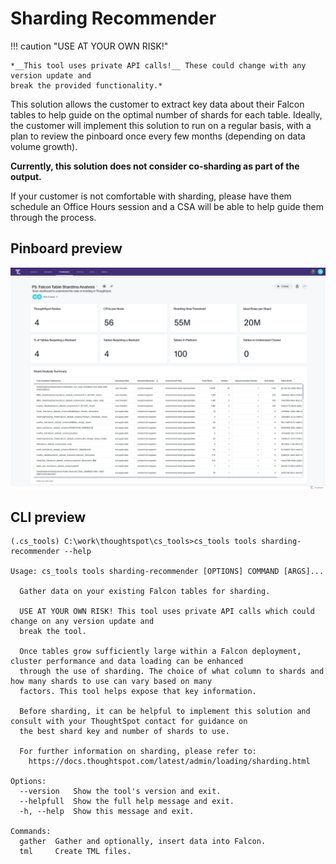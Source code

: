 # Sharding Recommender

!!! caution "USE AT YOUR OWN RISK!"

    *__This tool uses private API calls!__ These could change with any version update and
    break the provided functionality.*

This solution allows the customer to extract key data about their Falcon tables to help
guide on the optimal number of shards for each table. Ideally, the customer will
implement this solution to run on a regular basis, with a plan to review the pinboard
once every few months (depending on data volume growth).

**Currently, this solution does not consider co-sharding as part of the output.**

If your customer is not comfortable with sharding, please have them schedule an
Office Hours session and a CSA will be able to help guide them through the process.

## Pinboard preview

<img src="pinboard.png" width="1000" alt="pinboard">

## CLI preview

```console
(.cs_tools) C:\work\thoughtspot\cs_tools>cs_tools tools sharding-recommender --help

Usage: cs_tools tools sharding-recommender [OPTIONS] COMMAND [ARGS]...

  Gather data on your existing Falcon tables for sharding.

  USE AT YOUR OWN RISK! This tool uses private API calls which could change on any version update and
  break the tool.

  Once tables grow sufficiently large within a Falcon deployment, cluster performance and data loading can be enhanced
  through the use of sharding. The choice of what column to shards and how many shards to use can vary based on many
  factors. This tool helps expose that key information.

  Before sharding, it can be helpful to implement this solution and consult with your ThoughtSpot contact for guidance on
  the best shard key and number of shards to use.

  For further information on sharding, please refer to:
    https://docs.thoughtspot.com/latest/admin/loading/sharding.html

Options:
  --version   Show the tool's version and exit.
  --helpfull  Show the full help message and exit.
  -h, --help  Show this message and exit.

Commands:
  gather  Gather and optionally, insert data into Falcon.
  tml     Create TML files.
```
